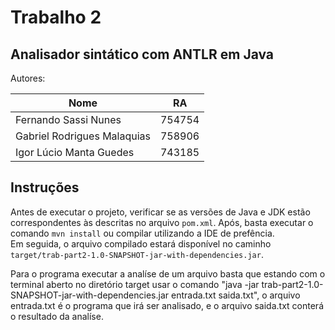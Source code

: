 # Trabalho 2

## Analisador sintático com ANTLR em Java

Autores:

|Nome|RA|
|---|---|
|Fernando Sassi Nunes | 754754|
|Gabriel Rodrigues Malaquias | 758906|
|Igor Lúcio Manta Guedes | 743185|

## Instruções

Antes de executar o projeto, verificar se as versões de Java e JDK estão correspondentes às descritas no arquivo `pom.xml`. Após, basta executar o comando `mvn install` ou compilar utilizando a IDE de prefência.  
Em seguida, o arquivo compilado estará disponível no caminho `target/trab-part2-1.0-SNAPSHOT-jar-with-dependencies.jar`.  

Para o programa executar a analíse de um arquivo basta que estando com o terminal aberto no diretório target usar o comando "java -jar trab-part2-1.0-SNAPSHOT-jar-with-dependencies.jar entrada.txt saida.txt", o arquivo entrada.txt é o programa que irá ser analisado, e o arquivo saida.txt conterá o resultado da analíse.
